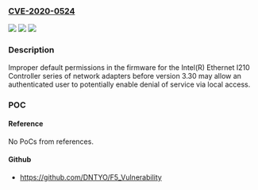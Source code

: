 ### [CVE-2020-0524](https://cve.mitre.org/cgi-bin/cvename.cgi?name=CVE-2020-0524)
![](https://img.shields.io/static/v1?label=Product&message=Intel(R)%20Ethernet%20I210%20Controller%20series%20of%20network%20adapters&color=blue)
![](https://img.shields.io/static/v1?label=Version&message=before%20version%203.30%20&color=brightgreen)
![](https://img.shields.io/static/v1?label=Vulnerability&message=denial%20of%20service&color=brightgreen)

### Description

Improper default permissions in the firmware for the Intel(R) Ethernet I210 Controller series of network adapters before version 3.30 may allow an authenticated user to potentially enable denial of service via local access.

### POC

#### Reference
No PoCs from references.

#### Github
- https://github.com/DNTYO/F5_Vulnerability

